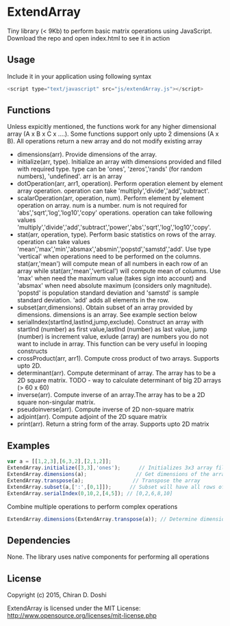 # ExtendArray
Tiny library (< 9Kb) to perform basic matrix operations using JavaScript.
Download the repo and open index.html to see it in action
## Usage
Include it in your application using following syntax
```javascript
<script type="text/javascript" src="js/extendArray.js"></script>
```

## Functions
Unless expicitly mentioned, the functions work for any higher dimensional array (A x B x C x ....). Some functions support only upto 2 dimensions (A x B). All operations return a new array and do not modify existing array

- dimensions(arr). Provide dimensions of the array.
- initialize(arr, type). Initialize an array with dimensions provided and filled with required type. type can be 'ones', 'zeros','rands' (for random numbers), 'undefined'. arr is an array
- dotOperation(arr, arr1, operation). Perform operation element by element array operation. operation can take 'multiply','divide','add','subtract'.
- scalarOperation(arr, operation, num). Perform element by element operation on array. num is a number. num is not required for 'abs','sqrt','log','log10','copy' operations. operation can take following values 'multiply','divide','add','subtract','power','abs','sqrt','log','log10','copy'. 
- stat(arr, operation, type). Perform basic statistics on rows of the array. operation can take values 'mean','max','min','absmax','absmin','popstd','samstd','add'. Use type 'vertical' when operations need to be performed on the columns. stat(arr,'mean') will compute mean of all numbers in each row of an array while stat(arr,'mean','vertical') will compute mean of columns. Use 'max' when need the maximum value (takes sign into account) and 'absmax' when need absolute maximum (considers only magnitude). 'popstd' is population standard deviation and 'samstd' is sample standard deviation. 'add' adds all elements in the row. 
- subset(arr,dimensions). Obtain subset of an array provided by dimensions. dimensions is an array. See example section below
- serialIndex(startInd,lastInd,jump,exclude). Construct an array with startInd (number) as first value,lastInd (number) as last value, jump (number) is increment value, exlude (array) are numbers you do not want to include in array. This function can be very useful in looping constructs
- crossProduct(arr, arr1). Compute cross product of two arrays. Supports upto 2D.
- determinant(arr). Compute determinant of array. The array has to be a 2D square matrix. TODO - way to calculate determinant of big 2D arrays (> 60 x 60)
- inverse(arr). Compute inverse of an array.The array has to be a 2D square non-singular matrix. 
- pseudoinverse(arr). Compute inverse of 2D non-square matrix
- adjoint(arr). Compute adjoint of the 2D square matrix
- print(arr). Return a string form of the array. Supports upto 2D matrix

## Examples
```javascript
var a = [[1,2,3],[6,3,2],[2,1,2]];
ExtendArray.initialize([3,3],'ones');      // Initializes 3x3 array filled with ones
ExtendArray.dimensions(a);                // Get dimensions of the array
ExtendArray.transpose(a);                // Transpose the array
ExtendArray.subset(a,[':',[0,1]]);      // Subset will have all rows of a and first and second column of a
ExtendArray.serialIndex(0,10,2,[4,5]); // [0,2,6,8,10]
```
Combine multiple operations to perform complex operations
```javascript
ExtendArray.dimensions(ExtendArray.transpose(a)); // Determine dimensions of transposed array
```

## Dependencies
None. The library uses native components for performing all operations

## License
Copyright (c) 2015, Chiran D. Doshi

ExtendArray is licensed under the MIT License: http://www.opensource.org/licenses/mit-license.php




